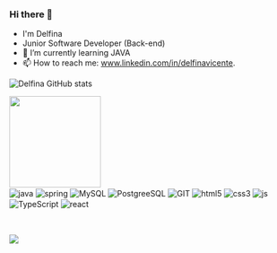### Hi there 👋
-   I'm Delfina
-   Junior Software Developer (Back-end)
- 🌱 I’m currently learning JAVA
- 📫 How to reach me: www.linkedin.com/in/delfinavicente. 

 ![Delfina GitHub stats](https://github-readme-stats.vercel.app/api?username=Delfina8&show_icons=true&theme=dracula&count_private=true)
</div>
 <img height="163em" src="https://github-readme-stats.vercel.app/api/top-langs/?username=Delfina8&layout=compact&langs_count=7&theme=dracula"/>
</div>

 
<div style="display: inline_block">
  <img align="center" alt="java" src="https://img.shields.io/badge/Java-ED8B00?style=for-the-badge&logo=java&logoColor=white" />
  <img align="center" alt="spring" src="https://img.shields.io/badge/Spring-6DB33F?style=for-the-badge&logo=spring&logoColor=white" />
  <img align="center" alt="MySQL" src="https://img.shields.io/badge/MySQL-00000F?style=for-the-badge&logo=mysql&logoColor=white" />
  <img align="center" alt="PostgreeSQL" src="https://img.shields.io/badge/PostgreSQL-316192?style=for-the-badge&logo=postgresql&logoColor=white" />
  <img align="center" alt="GIT" src="https://img.shields.io/badge/GIT-E44C30?style=for-the-badge&logo=git&logoColor=white" />
  <img align="center" alt="html5" src="https://img.shields.io/badge/HTML5-E34F26?style=for-the-badge&logo=html5&logoColor=white" />
  <img align="center" alt="css3" src="https://img.shields.io/badge/CSS3-1572B6?style=for-the-badge&logo=css3&logoColor=white" />
  <img align="center" alt="js" src="https://img.shields.io/badge/JavaScript-F7DF1E?style=for-the-badge&logo=javascript&logoColor=black" />
  <img align="center" alt="TypeScript" src="https://img.shields.io/badge/TypeScript-007ACC?style=for-the-badge&logo=typescript&logoColor=white" />
  <img align="center" alt="react" src="https://img.shields.io/badge/React-20232A?style=for-the-badge&logo=react&logoColor=61DAFB" />
</div><br/>
  
  ##
<div> 
 
  <a href="https://www.linkedin.com/in/delfinavicente/" target="_blank"><img src="https://img.shields.io/badge/-LinkedIn-%230077B5?style=for-the-badge&logo=linkedin&logoColor=white" target="_blank"></a> 
  
<div> 
